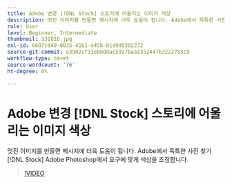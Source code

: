 ```yaml
---
title: Adobe 변경 [!DNL Stock] 스토리에 어울리는 이미지 색상
description: 멋진 이미지를 만들면 메시지에 더욱 도움이 됩니다. Adobe에서 독특한 사진 찾기 [!DNL Stock] 필요에 맞게 Adobe Photoshop의 색상을 조정할 수 있습니다
role: User
level: Beginner, Intermediate
thumbnail: 331810.jpg
exl-id: 6607cd40-0035-41b1-a45b-b1a9d9382272
source-git-commit: e3982cf31ebb0dac5927baa1352447b3222785c9
workflow-type: tm+mt
source-wordcount: '76'
ht-degree: 0%

---
```


# Adobe 변경 [!DNL Stock] 스토리에 어울리는 이미지 색상

멋진 이미지를 만들면 메시지에 더욱 도움이 됩니다. Adobe에서 독특한 사진 찾기 [!DNL Stock] Adobe Photoshop에서 요구에 맞게 색상을 조정합니다.

>[!VIDEO](https://video.tv.adobe.com/v/331810?hidetitle=true)
